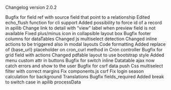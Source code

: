 Changelog version 2.0.2
 
Bugfix for field ref with source field that point to a relationship
Edited echo_flush function for cli support
Added possibility to force id of a record in apilib
Change link to detail with “view” label when preview field is not available
Fixed plus/minus icon in collapsible layout box
Bugfix footer columns for dataTables
Changed js multiselect detection
Changed inline actions to be triggered also in modal layouts
Code formatting
Added replace of {base_url} placeholder on cron_curl method in Cron controller
Bugfix for grid field with actions
Changed pdfable layout to use bootstrap style
Added menu custom attr in buttons
Bugfix for switch inline
Datatable ajax now catch errors and show to the user
Bugfix for csrf data push
Css multiselect filter with correct margins
Fix components.js csrf
Fix login season calculation for background
Translations
Bugfix fields_required
Added break to switch case in apilib processData
